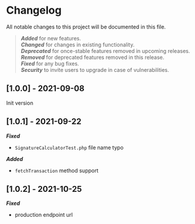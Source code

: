 # Changelog
All notable changes to this project will be documented in this file.

>_**Added**_ for new features.<br/>
>_**Changed**_ for changes in existing functionality.<br/>
>_**Deprecated**_ for once-stable features removed in upcoming releases.<br/>
>_**Removed**_ for deprecated features removed in this release.<br/>
>_**Fixed**_ for any bug fixes.<br/>
>_**Security**_ to invite users to upgrade in case of vulnerabilities.<br/>


## [1.0.0] - 2021-09-08
Init version

## [1.0.1] - 2021-09-22
_**Fixed**_
- `SignatureCalculatorTest.php` file name typo

_**Added**_
- `fetchTransaction` method support

## [1.0.2] - 2021-10-25
_**Fixed**_
- production endpoint url
